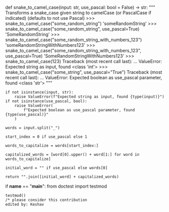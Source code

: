 def snake_to_camel_case(input: str, use_pascal: bool = False) -> str:
    """
    Transforms a snake_case given string to camelCase (or PascalCase if indicated)
    (defaults to not use Pascal)
    >>> snake_to_camel_case("some_random_string")
    'someRandomString'
    >>> snake_to_camel_case("some_random_string", use_pascal=True)
    'SomeRandomString'
    >>> snake_to_camel_case("some_random_string_with_numbers_123")
    'someRandomStringWithNumbers123'
    >>> snake_to_camel_case("some_random_string_with_numbers_123", use_pascal=True)
    'SomeRandomStringWithNumbers123'
    >>> snake_to_camel_case(123)
    Traceback (most recent call last):
        ...
    ValueError: Expected string as input, found <class 'int'>
    >>> snake_to_camel_case("some_string", use_pascal="True")
    Traceback (most recent call last):
        ...
    ValueError: Expected boolean as use_pascal parameter, found <class 'str'>
    """

    if not isinstance(input, str):
        raise ValueError(f"Expected string as input, found {type(input)}")
    if not isinstance(use_pascal, bool):
        raise ValueError(
            f"Expected boolean as use_pascal parameter, found {type(use_pascal)}"
        )

    words = input.split("_")

    start_index = 0 if use_pascal else 1

    words_to_capitalize = words[start_index:]

    capitalized_words = [word[0].upper() + word[1:] for word in words_to_capitalize]

    initial_word = "" if use_pascal else words[0]

    return "".join([initial_word] + capitalized_words)


if __name__ == "__main__":
    from doctest import testmod

    testmod() 
    /* please consider this contribution
    edited by: Keshav
